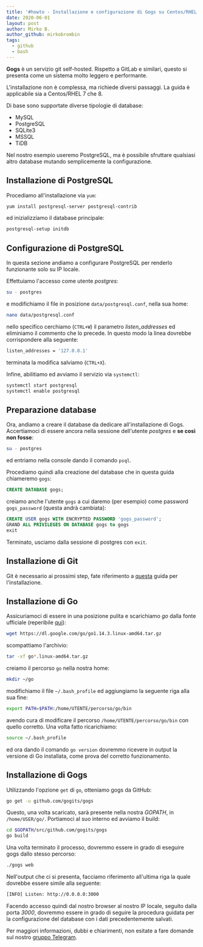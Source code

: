 ```yaml
---
title: '#howto - Installazione e configurazione di Gogs su Centos/RHEL 7/8'
date: 2020-06-01
layout: post
author: Mirko B.
author_github: mirkobrombin
tags:
  - github  
  - bash
---
```

**Gogs** è un servizio git self-hosted. Rispetto a GitLab e similari, questo si presenta come un sistema molto leggero e performante.

L'installazione non è complessa, ma richiede diversi passaggi. La guida è applicabile sia a Centos/RHEL 7 che 8.

Di base sono supportate diverse tipologie di database:
* MySQL
* PostgreSQL
* SQLite3
* MSSQL
* TiDB

Nel nostro esempio useremo PostgreSQL, ma è possibile sfruttare qualsiasi altro database mutando semplicemente la configurazione.

## Installazione di PostgreSQL
Procediamo all'installazione via `yum`:

```bash
yum install postgresql-server postgresql-contrib
```

ed inizializziamo il database principale:

```bash
postgresql-setup initdb
```

## Configurazione di PostgreSQL
In questa sezione andiamo a configurare PostgreSQL per renderlo funzionante solo su IP locale.

Effettuiamo l'accesso come utente *postgres*:

```bash
su - postgres
```

e modifichiamo il file in posizione `data/postgresql.conf`, nella sua home:

```bash
nano data/postgresql.conf
```

nello specifico cerchiamo (`CTRL+W`) il parametro *listen_addresses* ed eliminiamo il commento che lo precede. In questo modo la linea dovrebbe corrispondere alla seguente:

```bash
listen_addresses = '127.0.0.1'
```

terminata la modifica salviamo (`CTRL+X`).

Infine, abilitiamo ed avviamo il servizio via `systemctl`:

```bash
systemctl start postgresql
systemctl enable postgresql
```
 
## Preparazione database
Ora, andiamo a creare il database da dedicare all'installazione di Gogs. Accertiamoci di essere ancora nella sessione dell'utente *postgres* e **se così non fosse**:

```bash
su - postgres
```

ed entriamo nella console dando il comando `psql`.

Procediamo quindi alla creazione del database che in questa guida chiameremo `gogs`:

```sql
CREATE DATABASE gogs;
```

creiamo anche l'utente `gogs` a cui daremo (per esempio) come password `gogs_password` (questa andrà cambiata):

```sql
CREATE USER gogs WITH ENCRYPTED PASSWORD 'gogs_password';
GRAND ALL PRIVILEGES ON DATABASE gogs to gogs
exit
```

Terminato, usciamo dalla sessione di postgres con `exit`.

## Installazione di Git
Git è necessario ai prossimi step, fate riferimento a <a href="https://linuxhub.it/articles/howto-installazione-di-git-su-ogni-distribuzione-linux">questa</a> guida per l'installazione.

## Installazione di Go
Assicuriamoci di essere in una posizione pulita e scarichiamo *go* dalla fonte ufficiale (reperibile <a href="https://golang.org/dl/">qui</a>):

```bash
wget https://dl.google.com/go/go1.14.3.linux-amd64.tar.gz
```

scompattiamo l'archivio:

```bash
tar -xf go*.linux-amd64.tar.gz
```

creiamo il percorso `go` nella nostra home:

```bash
mkdir ~/go
```

modifichiamo il file `~/.bash_profile` ed aggiungiamo la seguente riga alla sua fine:

```bash
export PATH=$PATH:/home/UTENTE/percorso/go/bin
```

avendo cura di modificare il percorso `/home/UTENTE/percorso/go/bin` con quello corretto. Una volta fatto ricarichiamo:

```bash
source ~/.bash_profile
```

ed ora dando il comando `go version` dovremmo ricevere in output la versione di Go installata, come prova del corretto funzionamento.

## Installazione di Gogs
Utilizzando l'opzione `get` di `go`, otteniamo gogs da GitHub:

```bash
go get -u github.com/gogits/gogs
```

Questo, una volta scaricato, sarà presente nella nostra *GOPATH*, in `/home/USER/go/`. Portiamoci al suo interno ed avviamo il build:

```bash
cd $GOPATH/src/github.com/gogits/gogs
go build
```

Una volta terminato il processo, dovremmo essere in grado di eseguire gogs dallo stesso percorso:

```bash
./gogs web
```

Nell'output che ci si presenta, facciamo riferimento all'ultima riga la quale dovrebbe essere simile alla seguente:

```bash
[INFO] Listen: http://0.0.0.0:3000
```

Facendo accesso quindi dal nostro browser al nostro IP locale, seguito dalla porta *3000*, dovremmo essere in grado di seguire la procedura guidata per la configurazione del database con i dati precedentemente salvati.

Per maggiori informazioni, dubbi e chiarimenti, non esitate a fare domande sul nostro [gruppo Telegram](https://t.me/linuxpeople).